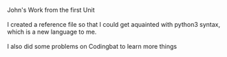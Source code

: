 John's Work from the first Unit
<br><br>
I created a reference file so that I could get aquainted with python3 syntax, which is a new language to me.
<br><br>
I also did some problems on Codingbat to learn more things
